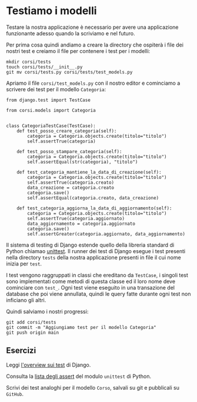# Testiamo i modelli

Testare la nostra applicazione è necessario per avere una applicazione funzionante adesso quando la
scriviamo e nel futuro.

Per prima cosa quindi andiamo a creare la directory che ospiterà i file dei nostri test e creiamo
il file per contenere i test per i modelli:

```shell
mkdir corsi/tests
touch corsi/tests/__init__.py
git mv corsi/tests.py corsi/tests/test_models.py
```

Apriamo il file `corsi/test_models.py` con il nostro editor e cominciamo a scrivere dei test per il
modello `Categoria`:

```
from django.test import TestCase

from corsi.models import Categoria


class CategoriaTestCase(TestCase):
    def test_posso_creare_categoria(self):
        categoria = Categoria.objects.create(titolo="titolo")
        self.assertTrue(categoria)

    def test_posso_stampare_categoria(self):
        categoria = Categoria.objects.create(titolo="titolo")
        self.assertEqual(str(categoria), "titolo")

    def test_categoria_mantiene_la_data_di_creazione(self):
        categoria = Categoria.objects.create(titolo="titolo")
        self.assertTrue(categoria.creato)
        data_creazione = categoria.creato
        categoria.save()
        self.assertEqual(categoria.creato, data_creazione)

    def test_categoria_aggiorna_la_data_di_aggiornamento(self):
        categoria = Categoria.objects.create(titolo="titolo")
        self.assertTrue(categoria.aggiornato)
        data_aggiornamento = categoria.aggiornato
        categoria.save()
        self.assertGreater(categoria.aggiornato, data_aggiornamento)
```

Il sistema di testing di Django estende quello della libreria standard di Python chiamao
[unittest](https://docs.python.org/3/library/unittest.html). Il runner dei test di Django esegue i test
presenti nella directory `tests` della nostra applicazione presenti in file il cui nome inizia per
`test`.

I test vengono raggruppati in classi che ereditano da `TestCase`, i singoli test sono implementati 
come metodi di questa classe ed il loro nome deve cominciare con `test_`. Ogni test viene eseguito
in una transazione del database che poi viene annullata, quindi le query fatte durante ogni test non
inficiano gli altri.

Quindi salviamo i nostri progressi:

```shell
git add corsi/tests
git commit -m "Aggiungiamo test per il modello Categoria"
git push origin main
```

## Esercizi

Leggi [l'overview sui test](https://docs.djangoproject.com/en/3.2/topics/testing/overview/) di Django.

Consulta la [lista degli assert](https://docs.python.org/3/library/unittest.html#assert-methods) del
modulo `unittest` di Python.

Scrivi dei test analoghi per il modello `Corso`, salvali su git e pubblicali su `GitHub`.

